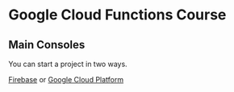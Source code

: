 # Google Cloud Functions Course

## Main Consoles
You can start a project in two ways. 

[Firebase](https://console.firebase.google.com) 
or
[Google Cloud Platform](https://console.cloud.google.com)